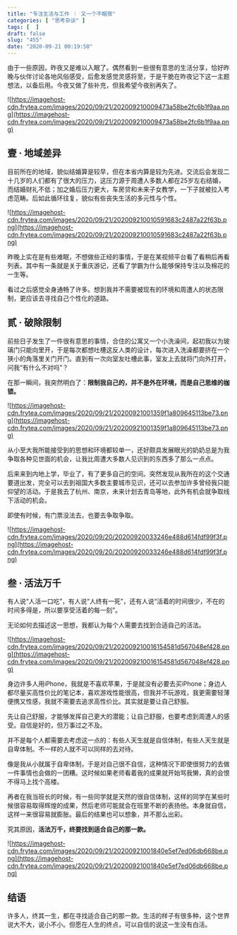 ```yaml
---
title: "专注生活与工作 ｜ 又一个不眠夜"
categories: [ "思考杂谈" ]
tags: [  ]
draft: false
slug: "455"
date: "2020-09-21 00:19:50"
---
```


由于一些原因，昨夜又是难以入眠了。偶然看到一些很有意思的生活分享，恰好昨晚与伙伴讨论各地风俗感受，后愈发感觉灵感将至，于是干脆在昨夜记下这一主题想法，以备后用。今夜又做了些补充，但我希望今夜别再失了。

![https://imagehost-cdn.frytea.com/images/2020/09/21/202009210009473a58be2fc6b1f9aa.png](https://imagehost-cdn.frytea.com/images/2020/09/21/202009210009473a58be2fc6b1f9aa.png)

## 壹 · 地域差异

目前所在的地域，貌似结婚算是较早，但在本省内算是较为先进。交流后会发现二十几岁的人们都有了很大的压力，这压力源于周遭人多数人都在25岁左右结婚，而结婚财礼不低；加之婚后压力更大，车房贷和未来子女教学，一下子就被拉入考虑范畴。后如此循环往复，貌似有些丧失生活的多元性与个性。

![https://imagehost-cdn.frytea.com/images/2020/09/21/202009210010591683c2487a22f63b.png](https://imagehost-cdn.frytea.com/images/2020/09/21/202009210010591683c2487a22f63b.png)

昨晚上实在是有些难眠，不想做些正经的事情，于是在某视频平台看了看稍后再看列表。其中有一条就是关于重庆游记，还看了学霸为什么能够保持专注以及棉花的一生等。

看过之后感觉全身通畅了许多。想到我并不需要被现有的环境和周遭人的状态限制，更应该去寻找自己个性化的道路。

## 贰 · 破除限制

前些日子发生了一件很有意思的事情，合住的公寓又一个小洗澡间，起初我以为玻璃门只能向里开，于是每次都想吐槽这反人类的设计，每次进入洗澡都要挤在一个狭小的角落里关门开门。直到有一次向室友吐槽此事，室友上去就将门向外打开，问我“有什么不对吗”？

在那一瞬间，我突然明白了：**限制我自己的，并不是外在环境，而是自己思维的枷锁。**

![https://imagehost-cdn.frytea.com/images/2020/09/21/20200921001359f1a809645113be73.png](https://imagehost-cdn.frytea.com/images/2020/09/21/20200921001359f1a809645113be73.png)

从小至大我所能接受到的思想和环境都较单一，还好颇具发展眼光的奶奶总是为我争取各种见世面的机会，让我比周遭大多数人见识到的东西多了那么一点点。

后来来到内地上学，毕业了，有了更多自己的空间。突然发现从我所在的这个交通要道出发，完全可以去到祖国大多数主要城市见识，还可以去参加许多曾经我只能仰望的活动。于是我去了杭州、南京，未来计划去青岛等地，此外有机会就争取线下活动的机会。

即使有时候，有门票没法去，也要去争取争取。

![https://imagehost-cdn.frytea.com/images/2020/09/20/20200920033246e488d614fdf99f3f.png](https://imagehost-cdn.frytea.com/images/2020/09/20/20200920033246e488d614fdf99f3f.png)

## 叁 · 活法万千

有人说“人活一口吃”，有人说“人终有一死”，还有人说“活着的时间很少，不在的时间多得是，所以要享受活着的每一刻”。

无论如何去描述这一思想，我都认为每个人需要去找到合适自己的活法。

![https://imagehost-cdn.frytea.com/images/2020/09/21/202009210016154581d567048ef428.png](https://imagehost-cdn.frytea.com/images/2020/09/21/202009210016154581d567048ef428.png)

身边许多人用iPhone，我就是不喜欢苹果，于是就没有必要去买iPhone；身边人都尽量买高性价比的笔记本，喜欢游戏性能很高，但我并不玩游戏，我更需要轻薄便携又性感，我就不需要去追求高性价比。其实就是要让自己舒服。

先让自己舒服，才能够发挥自己更大的潜能；让自己舒服，也要考虑到周遭人的感受。自信是好的，但万事过之不及。

并不是每个人都需要去考虑这一点的：有些人天生就是自信体制，有些人天生就是自卑体制。不一样的人就不可以同样的去对待。

像是我从小就属于自卑体制，于是对自己很不自信，这种情况下即使很努力的去做一件事情也会做的一团糟。这时候如果老师看着我的成果就开始骂我懒，真的会恨不得马上找个高楼。

再者在我当班长的时候，有一些同学就是天然的很自信体制，这样的同学在某些时候很容易取得辉煌的成果，然后老师可能就会在班里不断的表扬他。本身就自信，这样一来很容易就膨胀。最后的结果也可以想象，并不那么出彩。

究其原因，**活法万千，终要找到适合自己的那一款。**

![https://imagehost-cdn.frytea.com/images/2020/09/21/20200921001840e5ef7ed06db668be.png](https://imagehost-cdn.frytea.com/images/2020/09/21/20200921001840e5ef7ed06db668be.png)

## 结语

许多人，终其一生，都在寻找适合自己的那一款。生活的样子有很多种，这个世界说大不大，说小不小。但愿在人生的终点，可以自信的说这一生没有白活。